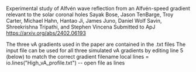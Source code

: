 Experimental study of Alfvén wave reflection from an Alfvén-speed gradient relevant to the solar coronal holes
Sayak Bose, Jason TenBarge, Troy Carter, Michael Hahn, Hantao Ji, James Juno, Daniel Wolf Savin, Shreekrishna Tripathi, and Stephen Vincena
Submitted to ApJ https://arxiv.org/abs/2402.06193

The three vA gradients used in the paper are contained in the .txt files
The input file can be used for all three simulated vA gradients by editing line 5 (below) to match the correct gradient filename
local lines = io.lines("High_vA_profile.txt") -- open file as lines
